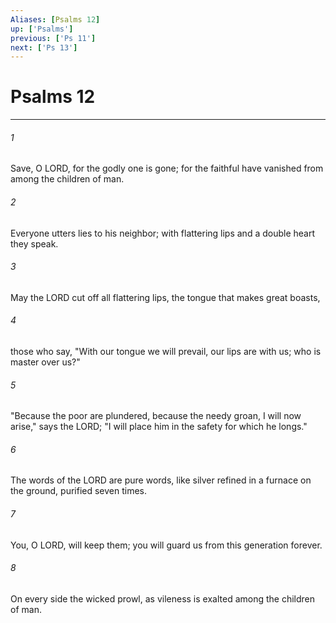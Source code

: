 ```yaml
---
Aliases: [Psalms 12]
up: ['Psalms']
previous: ['Ps 11']
next: ['Ps 13']
---
```

# Psalms 12
***



###### 1 
Save, O LORD, for the godly one is gone; for the faithful have vanished from among the children of man. 

###### 2 
Everyone utters lies to his neighbor; with flattering lips and a double heart they speak. 

###### 3 
May the LORD cut off all flattering lips, the tongue that makes great boasts, 

###### 4 
those who say, "With our tongue we will prevail, our lips are with us; who is master over us?" 

###### 5 
"Because the poor are plundered, because the needy groan, I will now arise," says the LORD; "I will place him in the safety for which he longs." 

###### 6 
The words of the LORD are pure words, like silver refined in a furnace on the ground, purified seven times. 

###### 7 
You, O LORD, will keep them; you will guard us from this generation forever. 

###### 8 
On every side the wicked prowl, as vileness is exalted among the children of man.
